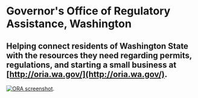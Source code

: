 # Governor's Office of Regulatory Assistance, Washington 

## Helping connect residents of Washington State with the resources they need regarding permits, regulations, and starting a small business at [http://oria.wa.gov/](http://oria.wa.gov/). 

[![ORA screenshot](http://f22818b4dfc10241d8a3-f1564c64756a8cfee25b6b19953b1d23.r31.cf2.rackcdn.com/customer-washingtonoria.png "ORA screenshot")](http://search.usa.gov/search?utf8=%E2%9C%93&affiliate=ora&query=permit&commit=Search&m=true).
